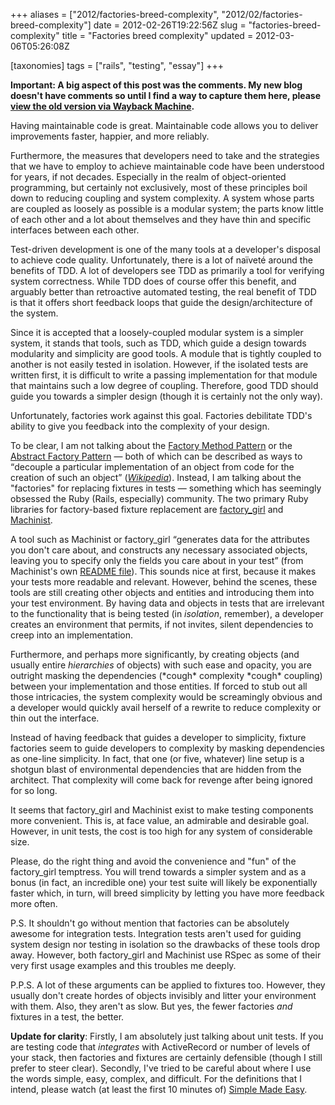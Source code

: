 +++
aliases = ["2012/factories-breed-complexity", "2012/02/factories-breed-complexity"]
date = 2012-02-26T19:22:56Z
slug = "factories-breed-complexity"
title = "Factories breed complexity"
updated = 2012-03-06T05:26:08Z

[taxonomies]
tags = ["rails", "testing", "essay"]
+++

**Important: A big aspect of this post was the comments. My new blog doesn't have comments so until I find a way to
capture them here, please [view the old version via Wayback
Machine](https://web.archive.org/web/20220528193024/https://bjeanes.com/2012/02/factories-breed-complexity#comments).**

Having maintainable code is great. Maintainable code allows you to deliver improvements faster, happier, and more
reliably.

Furthermore, the measures that developers need to take and the strategies that we have to employ to achieve maintainable
code have been understood for years, if not decades. Especially in the realm of object-oriented programming, but
certainly not exclusively, most of these principles boil down to reducing coupling and system complexity. A system whose
parts are coupled as loosely as possible is a modular system; the parts know little of each other and a lot about
themselves and they have thin and specific interfaces between each other.

Test-driven development is one of the many tools at a developer's disposal to achieve code quality. Unfortunately, there
is a lot of naïveté around the benefits of TDD. A lot of developers see TDD as primarily a tool for verifying system
correctness. While TDD does of course offer this benefit, and arguably better than retroactive automated testing, the
real benefit of TDD is that it offers short feedback loops that guide the design/architecture of the system.

Since it is accepted that a loosely-coupled modular system is a simpler system, it stands that tools, such as TDD, which
guide a design towards modularity and simplicity are good tools. A module that is tightly coupled to another is not
easily tested in isolation. However, if the isolated tests are written first, it is difficult to write a passing
implementation for that module that maintains such a low degree of coupling. Therefore, good TDD should guide you
towards a simpler design (though it is certainly not the only way).

Unfortunately, factories work against this goal. Factories debilitate TDD's ability to give you feedback into the
complexity of your design.

To be clear, I am not talking about the [Factory Method Pattern](http://en.wikipedia.org/wiki/Factory_method_pattern) or
the [Abstract Factory Pattern](http://en.wikipedia.org/wiki/Abstract_factory_pattern) — both of which can be described
as ways to <q src="http://en.wikipedia.org/wiki/Object_creation#Creating_objects">decouple a particular implementation
of an object from code for the creation of such an object</q>
(<cite>[Wikipedia](http://en.wikipedia.org/wiki/Object_creation#Creating_objects)</cite>). Instead, I am talking about
the "factories" for replacing fixtures in tests — something which has seemingly obsessed the Ruby (Rails, especially)
community. The two primary Ruby libraries for factory-based fixture replacement are
[factory_girl](https://github.com/thoughtbot/factory_girl) and [Machinist](https://github.com/notahat/machinist).

A tool such as Machinist or factory_girl <q>generates data for the attributes you don't care about, and constructs any
necessary associated objects, leaving you to specify only the fields you care about in your test</q> (from Machinist's
own [README file](https://github.com/notahat/machinist/blob/master/README.markdown)). This sounds nice at first, because
it makes your tests more readable and relevant. However, behind the scenes, these tools are still creating other objects
and entities and introducing them into your test environment. By having data and objects in tests that are irrelevant to
the functionality that is being tested (in *isolation*, remember), a developer creates an environment that permits, if
not invites, silent dependencies to creep into an implementation.

Furthermore, and perhaps more significantly, by creating objects (and usually entire *hierarchies* of objects) with such
ease and opacity, you are outright masking the dependencies (\*cough* complexity \*cough* coupling) between your
implementation and those entities. If forced to stub out all those intricacies, the system complexity would be
screamingly obvious and a developer would quickly avail herself of a rewrite to reduce complexity or thin out the
interface.

Instead of having feedback that guides a developer to simplicity, fixture factories seem to guide developers to
complexity by masking dependencies as one-line simplicity. In fact, that one (or five, whatever) line setup is a shotgun
blast of environmental dependencies that are hidden from the architect. That complexity will come back for revenge after
being ignored for so long.

It seems that factory_girl and Machinist exist to make testing components more convenient. This is, at face value, an
admirable and desirable goal. However, in unit tests, the cost is too high for any system of considerable size.

Please, do the right thing and avoid the convenience and "fun" of the factory_girl temptress. You will trend towards a
simpler system and as a bonus (in fact, an incredible one) your test suite will likely be exponentially faster which, in
turn, will breed simplicity by letting you have more feedback more often.

P.S. It shouldn't go without mention that factories can be absolutely awesome for integration tests. Integration tests
aren't used for guiding system design nor testing in isolation so the drawbacks of these tools drop away. However, both
factory_girl and Machinist use RSpec as some of their very first usage examples and this troubles me deeply.

P.P.S. A lot of these arguments can be applied to fixtures too. However, they usually don't create hordes of objects
invisibly and litter your environment with them. Also, they aren't as slow. But yes, the fewer factories *and* fixtures
in a test, the better.

**Update for clarity**: Firstly, I am absolutely just talking about unit tests. If you are testing code that
*integrates* with ActiveRecord or number of levels of your stack, then factories and fixtures are certainly defensible
(though I still prefer to steer clear). Secondly, I've tried to be careful about where I use the words simple, easy,
complex, and difficult. For the definitions that I intend, please watch (at least the first 10 minutes of) [Simple Made
Easy](http://www.infoq.com/presentations/Simple-Made-Easy).
